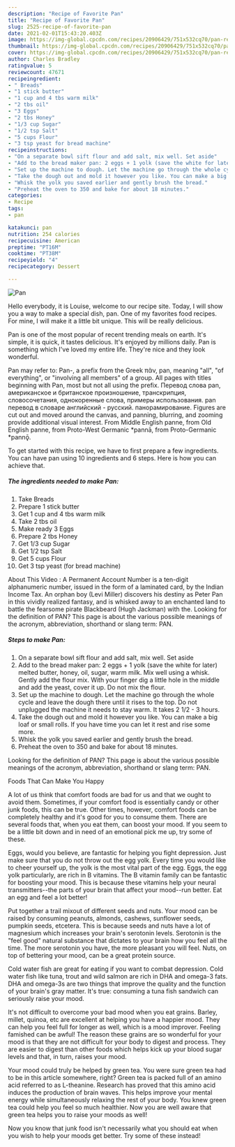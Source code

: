 ```yaml
---
description: "Recipe of Favorite Pan"
title: "Recipe of Favorite Pan"
slug: 2525-recipe-of-favorite-pan
date: 2021-02-01T15:43:20.403Z
image: https://img-global.cpcdn.com/recipes/20906429/751x532cq70/pan-recipe-main-photo.jpg
thumbnail: https://img-global.cpcdn.com/recipes/20906429/751x532cq70/pan-recipe-main-photo.jpg
cover: https://img-global.cpcdn.com/recipes/20906429/751x532cq70/pan-recipe-main-photo.jpg
author: Charles Bradley
ratingvalue: 5
reviewcount: 47671
recipeingredient:
- " Breads"
- "1 stick butter"
- "1 cup and 4 tbs warm milk"
- "2 tbs oil"
- "3 Eggs"
- "2 tbs Honey"
- "1/3 cup Sugar"
- "1/2 tsp Salt"
- "5 cups Flour"
- "3 tsp yeast for bread machine"
recipeinstructions:
- "On a separate bowl sift flour and add salt, mix well. Set aside"
- "Add to the bread maker pan: 2 eggs + 1 yolk (save the white for later) melted butter, honey, oil, sugar, warm milk. Mix well using a whisk. Gently add the flour mix. With your finger dig a little hole in the middle and add the yeast, cover it up. Do not mix the flour."
- "Set up the machine to dough. Let the machine go through the whole cycle and leave the dough there until it rises to the top. Do not unplugged the machine it needs to stay warm. It takes 2 1/2 - 3 hours."
- "Take the dough out and mold it however you like. You can make a big loaf or small rolls. If you have time you can let it rest and rise some more."
- "Whisk the yolk you saved earlier and gently brush the bread."
- "Preheat the oven to 350 and bake for about 18 minutes."
categories:
- Recipe
tags:
- pan

katakunci: pan 
nutrition: 254 calories
recipecuisine: American
preptime: "PT16M"
cooktime: "PT38M"
recipeyield: "4"
recipecategory: Dessert

---
```



![Pan](https://img-global.cpcdn.com/recipes/20906429/751x532cq70/pan-recipe-main-photo.jpg)

Hello everybody, it is Louise, welcome to our recipe site. Today, I will show you a way to make a special dish, pan. One of my favorites food recipes. For mine, I will make it a little bit unique. This will be really delicious.

Pan is one of the most popular of recent trending meals on earth. It's simple, it is quick, it tastes delicious. It's enjoyed by millions daily. Pan is something which I've loved my entire life. They're nice and they look wonderful.

Pan may refer to: Pan-, a prefix from the Greek πᾶν, pan, meaning &#34;all&#34;, &#34;of everything&#34;, or &#34;involving all members&#34; of a group. All pages with titles beginning with Pan, most but not all using the prefix. Перевод слова pan, американское и британское произношение, транскрипция, словосочетания, однокоренные слова, примеры использования. pan перевод в словаре английский - русский. панорамирование. Figures are cut out and moved around the canvas, and panning, blurring, and zooming provide additional visual interest. From Middle English panne, from Old English panne, from Proto-West Germanic *pannā, from Proto-Germanic *pannǭ.


To get started with this recipe, we have to first prepare a few ingredients. You can have pan using 10 ingredients and 6 steps. Here is how you can achieve that.

<!--inarticleads1-->

##### The ingredients needed to make Pan:

1. Take  Breads
1. Prepare 1 stick butter
1. Get 1 cup and 4 tbs warm milk
1. Take 2 tbs oil
1. Make ready 3 Eggs
1. Prepare 2 tbs Honey
1. Get 1/3 cup Sugar
1. Get 1/2 tsp Salt
1. Get 5 cups Flour
1. Get 3 tsp yeast (for bread machine)


About This Video : A Permanent Account Number is a ten-digit alphanumeric number, issued in the form of a laminated card, by the Indian Income Tax. An orphan boy (Levi Miller) discovers his destiny as Peter Pan in this vividly realized fantasy, and is whisked away to an enchanted land to battle the fearsome pirate Blackbeard (Hugh Jackman) with the. Looking for the definition of PAN? This page is about the various possible meanings of the acronym, abbreviation, shorthand or slang term: PAN. 

<!--inarticleads2-->

##### Steps to make Pan:

1. On a separate bowl sift flour and add salt, mix well. Set aside
1. Add to the bread maker pan: 2 eggs + 1 yolk (save the white for later) melted butter, honey, oil, sugar, warm milk. Mix well using a whisk. Gently add the flour mix. With your finger dig a little hole in the middle and add the yeast, cover it up. Do not mix the flour.
1. Set up the machine to dough. Let the machine go through the whole cycle and leave the dough there until it rises to the top. Do not unplugged the machine it needs to stay warm. It takes 2 1/2 - 3 hours.
1. Take the dough out and mold it however you like. You can make a big loaf or small rolls. If you have time you can let it rest and rise some more.
1. Whisk the yolk you saved earlier and gently brush the bread.
1. Preheat the oven to 350 and bake for about 18 minutes.


Looking for the definition of PAN? This page is about the various possible meanings of the acronym, abbreviation, shorthand or slang term: PAN. 

Foods That Can Make You Happy


A lot of us think that comfort foods are bad for us and that we ought to avoid them. Sometimes, if your comfort food is essentially candy or other junk foods, this can be true. Other times, however, comfort foods can be completely healthy and it's good for you to consume them. There are several foods that, when you eat them, can boost your mood. If you seem to be a little bit down and in need of an emotional pick me up, try some of these.

Eggs, would you believe, are fantastic for helping you fight depression. Just make sure that you do not throw out the egg yolk. Every time you would like to cheer yourself up, the yolk is the most vital part of the egg. Eggs, the egg yolk particularly, are rich in B vitamins. The B vitamin family can be fantastic for boosting your mood. This is because these vitamins help your neural transmitters--the parts of your brain that affect your mood--run better. Eat an egg and feel a lot better!

Put together a trail mixout of different seeds and nuts. Your mood can be raised by consuming peanuts, almonds, cashews, sunflower seeds, pumpkin seeds, etcetera. This is because seeds and nuts have a lot of magnesium which increases your brain's serotonin levels. Serotonin is the "feel good" natural substance that dictates to your brain how you feel all the time. The more serotonin you have, the more pleasant you will feel. Nuts, on top of bettering your mood, can be a great protein source.

Cold water fish are great for eating if you want to combat depression. Cold water fish like tuna, trout and wild salmon are rich in DHA and omega-3 fats. DHA and omega-3s are two things that improve the quality and the function of your brain's gray matter. It's true: consuming a tuna fish sandwich can seriously raise your mood. 

It's not difficult to overcome your bad mood when you eat grains. Barley, millet, quinoa, etc are excellent at helping you have a happier mood. They can help you feel full for longer as well, which is a mood improver. Feeling famished can be awful! The reason these grains are so wonderful for your mood is that they are not difficult for your body to digest and process. They are easier to digest than other foods which helps kick up your blood sugar levels and that, in turn, raises your mood.

Your mood could truly be helped by green tea. You were sure green tea had to be in this article somewhere, right? Green tea is packed full of an amino acid referred to as L-theanine. Research has proved that this amino acid induces the production of brain waves. This helps improve your mental energy while simultaneously relaxing the rest of your body. You knew green tea could help you feel so much healthier. Now you are well aware that green tea helps you to raise your moods as well!

Now you know that junk food isn't necessarily what you should eat when you wish to help your moods get better. Try some of these instead!

